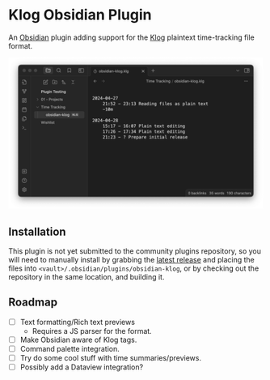 # Klog Obsidian Plugin

An [Obsidian](https://obsidian.md) plugin adding support for the
[Klog](https://klog.jotaen.net/) plaintext time-tracking file format.

![preview screenshot](./preview.png)

## Installation

This plugin is not yet submitted to the community plugins repository, so you
will need to manually install by grabbing the
[latest release](https://github.com/ovyerus/obsidian-klog/releases/latest) and
placing the files into `<vault>/.obsidian/plugins/obsidian-klog`, or by checking
out the repository in the same location, and building it.

## Roadmap

- [ ] Text formatting/Rich text previews
  - Requires a JS parser for the format.
- [ ] Make Obsidian aware of Klog tags.
- [ ] Command palette integration.
- [ ] Try do some cool stuff with time summaries/previews.
- [ ] Possibly add a Dataview integration?
